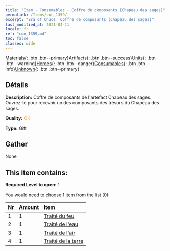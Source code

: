 ```yaml
---
title: "Item - Consumables - Coffre de composants (Chapeau des sages)"
permalink: /Items/con_1359/
excerpt: "Era of Chaos  Coffre de composants (Chapeau des sages)"
last_modified_at: 2021-04-11
locale: fr
ref: "con_1359.md"
toc: false
classes: wide
---
```

 [Materials](/fr/Items/){: .btn .btn--primary}[Artifacts](/fr/Items/Artifacts/){: .btn .btn--success}[Units](/fr/Items/Units/){: .btn .btn--warning}[Heroes](/fr/Items/Heroes/){: .btn .btn--danger}[Consumables](/fr/Items/Consumables/){: .btn .btn--info}[Unknown](/fr/Items/Unknown/){: .btn .btn--primary}

## Détails
 **Description:** Coffre de composants de l'artefact Chapeau des sages. Ouvrez-le pour recevoir un des composants des trésors du Chapeau des sages.

 **Quality:** <span style="color: #FF8C00">OK</span>

 **Type:** Gift

## Gather

  None

## This item contains:

 **Required Level to open:** 1

 You would need to choose 1 item from the list (0):

  | Nr | Amount |     Item    |
  |:---|:-------|:------------|
  | 1 | 1 | [Traité du feu](/fr/Items/art_178/) | 
  | 2 | 1 | [Traité de l'eau](/fr/Items/art_179/) | 
  | 3 | 1 | [Traité de l'air](/fr/Items/art_180/) | 
  | 4 | 1 | [Traité de la terre](/fr/Items/art_181/) | 

